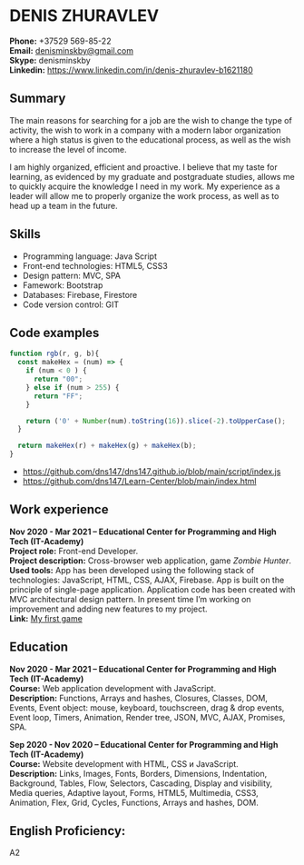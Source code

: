 # DENIS ZHURAVLEV  
**Phone:** +37529 569-85-22  
**Email:** <denisminskby@gmail.com>  
**Skype:** denisminskby  
**Linkedin:** <https://www.linkedin.com/in/denis-zhuravlev-b1621180>  
## Summary  
The main reasons for searching for a job are the wish to change the type of activity, the wish to work in a company with a modern labor organization where a high status is given to the educational process, as well as the wish to increase the level of income.  

I am highly organized, efficient and proactive. I believe that my taste for learning, as evidenced by my graduate and postgraduate studies, allows me to quickly acquire the knowledge I need in my work. My experience as a leader will allow me to properly organize the work process, as well as to head up a team in the future.  
## Skills  
* Programming language: Java Script
* Front-end technologies: HTML5, CSS3
* Design pattern: MVC, SPA
* Famework: Bootstrap
* Databases: Firebase, Firestore
* Code version control: GIT
  
## Code examples
```javascript
function rgb(r, g, b){
  const makeHex = (num) => {
    if (num < 0 ) {
      return "00"; 
    } else if (num > 255) {
      return "FF";
    }

    return ('0' + Number(num).toString(16)).slice(-2).toUpperCase();
  }

  return makeHex(r) + makeHex(g) + makeHex(b);
}
```
* <https://github.com/dns147/dns147.github.io/blob/main/script/index.js>  
* <https://github.com/dns147/Learn-Center/blob/main/index.html>
  
## Work experience  
**Nov 2020 - Mar 2021 – Educational Center for Programming and High Tech (IT-Academy)**  
**Project role:** Front-end Developer.  
**Project description:** Cross-browser web application, game *Zombie Hunter*.  
**Used tools:** App has been developed using the following stack of technologies: JavaScript, HTML, CSS, AJAX, Firebase. App is built on the principle of single-page application. Application code has been created with MVC architectural design pattern. In present time I’m working on improvement and adding new features to my project.  
**Link:** [My first game](https://dns147.github.io/)  
## Education  
**Nov 2020 - Mar 2021 – Educational Center for Programming and High Tech (IT-Academy)**  
**Course:** Web application development with JavaScript.  
**Description:** Functions, Arrays and hashes, Closures, Classes, DOM, Events, Event object: mouse, keyboard, touchscreen, drag & drop events, Event loop, Timers, Animation, Render tree, JSON, MVC, AJAX, Promises, SPA.  

**Sep 2020 - Nov 2020 – Educational Center for Programming and High Tech (IT-Academy)**  
**Course:** Website development with HTML, CSS и JavaScript.  
**Description:** Links, Images, Fonts, Borders, Dimensions, Indentation, Background, Tables, Flow, Selectors, Cascading, Display and visibility, Media queries, Adaptive layout, Forms, HTML5, Multimedia, CSS3, Animation, Flex, Grid, Cycles, Functions, Arrays and hashes, DOM.  
  
## English Proficiency:  
A2
